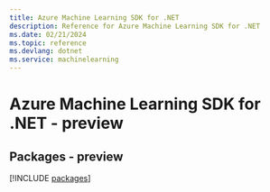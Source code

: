 ```yaml
---
title: Azure Machine Learning SDK for .NET
description: Reference for Azure Machine Learning SDK for .NET
ms.date: 02/21/2024
ms.topic: reference
ms.devlang: dotnet
ms.service: machinelearning
---
```

# Azure Machine Learning SDK for .NET - preview
## Packages - preview
[!INCLUDE [packages](machine-learning-index.md)]